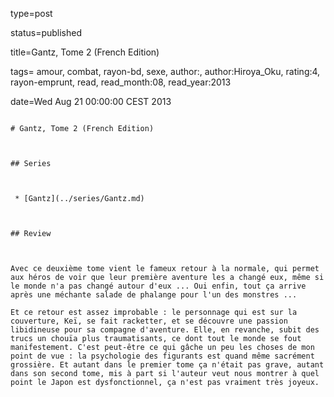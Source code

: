 type=post
status=published
title=Gantz, Tome 2 (French Edition)
tags= amour,  combat,  rayon-bd,  sexe, author:, author:Hiroya_Oku, rating:4, rayon-emprunt, read, read_month:08, read_year:2013
date=Wed Aug 21 00:00:00 CEST 2013
~~~~~~
# Gantz, Tome 2 (French Edition)

## Series

 * [Gantz](../series/Gantz.md)

## Review

Avec ce deuxième tome vient le fameux retour à la normale, qui permet aux héros de voir que leur première aventure les a changé eux, même si le monde n'a pas changé autour d'eux ... Oui enfin, tout ça arrive après une méchante salade de phalange pour l'un des monstres ...  
Et ce retour est assez improbable : le personnage qui est sur la couverture, Keï, se fait racketter, et se découvre une passion libidineuse pour sa compagne d'aventure. Elle, en revanche, subit des trucs un chouïa plus traumatisants, ce dont tout le monde se fout manifestement. C'est peut-être ce qui gâche un peu les choses de mon point de vue : la psychologie des figurants est quand même sacrément grossière. Et autant dans le premier tome ça n'était pas grave, autant dans son second tome, mis à part si l'auteur veut nous montrer à quel point le Japon est dysfonctionnel, ça n'est pas vraiment très joyeux.